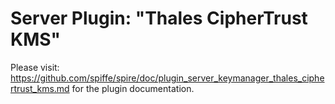 # Server Plugin: "Thales CipherTrust KMS"

Please visit:  <https://github.com/spiffe/spire/doc/plugin_server_keymanager_thales_ciphertrust_kms.md> for the plugin documentation.